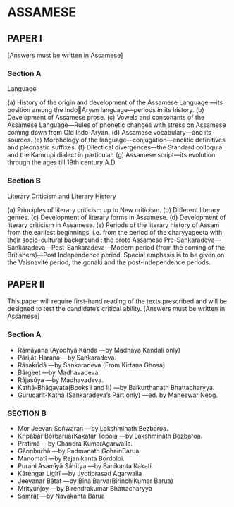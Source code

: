 
# ASSAMESE 


## PAPER I 
[Answers must be written in Assamese] 

### Section A 
Language 

(a) History of the origin and development of the Assamese Language —its position among the Indo￾Aryan language—periods in its history. 
(b) Development of Assamese prose. 
(c) Vowels and consonants of the Assamese Language—Rules of phonetic changes with stress on Assamese coming down from Old Indo-Aryan. 
(d) Assamese vocabulary—and its sources. 
(e) Morphology of the language—conjugation—enclitic definitives and pleonastic suffixes. 
(f) Dilectical divergences—the Standard colloquial and the Kamrupi dialect in particular. 
(g) Assamese script—its evolution through the ages till 19th century A.D. 

### Section B
Literary Criticism and Literary History 

(a) Principles of literary criticism up to New criticism. 
(b) Different literary genres. 
(c) Development of literary forms in Assamese. 
(d) Development of literary criticism in Assamese. 
(e) Periods of the literary history of Assam from the earliest beginnings, i.e. from the period of the 
charyyageeta with their socio-cultural background : the proto Assamese Pre-Sankaradeva—
Sankaradeva—Post-Sankaradeva—Modern period (from the coming of the Britishers)—Post Independence period. Special emphasis is to be given on the Vaisnavite period, the gonaki and the 
post-independence periods. 


## PAPER II 
This paper will require first-hand reading of the texts prescribed and will be designed to test the candidate’s 
critical ability. 
[Answers must be written in Assamese]

### Section A
* Râmâyana (Ayodhyâ Kânda —by Madhava Kandali only) 
* Pârijât-Harana —by Sankaradeva. 
* Râsakrîdâ —by Sankaradeva (From Kirtana Ghosa) 
* Bârgeet —by Madhavadeva. 
* Râjasûya —by Madhavadeva. 
* Kathâ-Bhâgavata(Books I and II) —by Baikurthanath Bhattacharyya. 
* Gurucarit-Kathâ (Sankaradeva’s Part only) —ed. by Maheswar Neog. 

### SECTION B
* Mor Jeevan Soñwaran —by Lakshminath Bezbaroa. 
* Kripâbar BorbaruârKakatar Topola —by Lakshminath Bezbaroa. 
* Pratimâ —by Chandra KumarAgarwalla. 
* Gâonburhâ —by Padmanath GohainBarua. 
* Manomatî —by Rajanikanta Bordoloi. 
* Purani Asamîyâ Sâhitya —by Banikanta Kakati. 
* Kârengar Ligirî —by Jyotiprasad Agarwalla 
* Jeevanar Bâtat —by Bina Barva(BirinchiKumar Barua) 
* Mrityunjoy —by Birendrakumar Bhattacharyya 
* Samrât —by Navakanta Barua 
